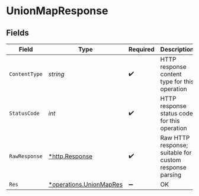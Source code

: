 # UnionMapResponse


## Fields

| Field                                                                    | Type                                                                     | Required                                                                 | Description                                                              |
| ------------------------------------------------------------------------ | ------------------------------------------------------------------------ | ------------------------------------------------------------------------ | ------------------------------------------------------------------------ |
| `ContentType`                                                            | *string*                                                                 | :heavy_check_mark:                                                       | HTTP response content type for this operation                            |
| `StatusCode`                                                             | *int*                                                                    | :heavy_check_mark:                                                       | HTTP response status code for this operation                             |
| `RawResponse`                                                            | [*http.Response](https://pkg.go.dev/net/http#Response)                   | :heavy_check_mark:                                                       | Raw HTTP response; suitable for custom response parsing                  |
| `Res`                                                                    | [*operations.UnionMapRes](../../../pkg/models/operations/unionmapres.md) | :heavy_minus_sign:                                                       | OK                                                                       |